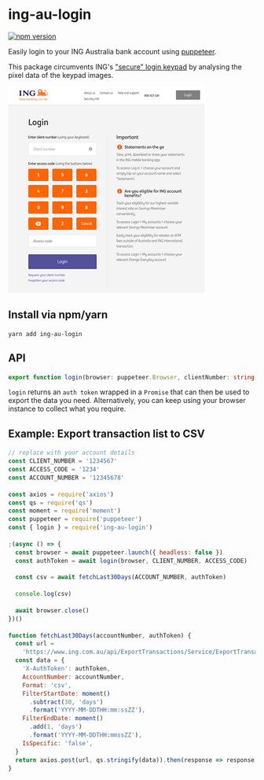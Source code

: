 # ing-au-login

[![npm version](https://img.shields.io/npm/v/ing-au-login.svg)](https://www.npmjs.com/package/ing-au-login)

Easily login to your ING Australia bank account using [puppeteer](https://pptr.dev/).

This package circumvents ING's ["secure" login keypad](https://www.ing.com.au/securebanking/) by analysing the pixel data of the keypad images.

![ING Login](ing.png)

## Install via npm/yarn

```
yarn add ing-au-login
```

## API

```ts
export function login(browser: puppeteer.Browser, clientNumber: string, accessCode: string): Promise<string>
```

`login` returns an `auth token` wrapped in a `Promise` that can then be used to export the data you need. Alternatively, you can keep using your browser instance to collect what you require.

## Example: Export transaction list to CSV

```js
// replace with your account details
const CLIENT_NUMBER = '1234567'
const ACCESS_CODE = '1234'
const ACCOUNT_NUMBER = '12345678'

const axios = require('axios')
const qs = require('qs')
const moment = require('moment')
const puppeteer = require('puppeteer')
const { login } = require('ing-au-login')

;(async () => {
  const browser = await puppeteer.launch({ headless: false })
  const authToken = await login(browser, CLIENT_NUMBER, ACCESS_CODE)

  const csv = await fetchLast30Days(ACCOUNT_NUMBER, authToken)

  console.log(csv)

  await browser.close()
})()

function fetchLast30Days(accountNumber, authToken) {
  const url =
    'https://www.ing.com.au/api/ExportTransactions/Service/ExportTransactionsService.svc/json/ExportTransactions/ExportTransactions'
  const data = {
    'X-AuthToken': authToken,
    AccountNumber: accountNumber,
    Format: 'csv',
    FilterStartDate: moment()
      .subtract(30, 'days')
      .format('YYYY-MM-DDTHH:mm:ssZZ'),
    FilterEndDate: moment()
      .add(1, 'days')
      .format('YYYY-MM-DDTHH:mmssZZ'),
    IsSpecific: 'false',
  }
  return axios.post(url, qs.stringify(data)).then(response => response.data)
}
```
